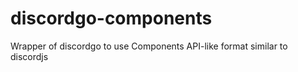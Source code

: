# discordgo-components

Wrapper of discordgo to use Components API-like format similar to discordjs
